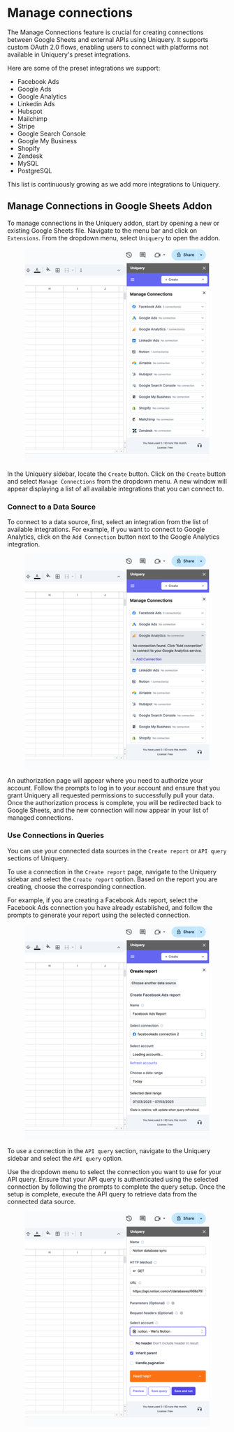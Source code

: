 # Manage connections

The Manage Connections feature is crucial for creating connections between Google Sheets and external APIs using Uniquery. It supports custom OAuth 2.0 flows, enabling users to connect with platforms not available in Uniquery's preset integrations.

Here are some of the preset integrations we support:

* Facebook Ads&#x20;
* Google Ads&#x20;
* Google Analytics&#x20;
* Linkedin Ads&#x20;
* Hubspot&#x20;
* Mailchimp&#x20;
* Stripe&#x20;
* Google Search Console&#x20;
* Google My Business&#x20;
* Shopify&#x20;
* Zendesk&#x20;
* MySQL&#x20;
* PostgreSQL

This list is continuously growing as we add more integrations to Uniquery.

## &#x20;Manage Connections in Google Sheets Addon

To manage connections in the Uniquery addon, start by opening a new or existing Google Sheets file. Navigate to the menu bar and click on `Extensions`. From the dropdown menu, select `Uniquery` to open the addon.&#x20;

<figure><img src="../.gitbook/assets/image (12).png" alt=""><figcaption></figcaption></figure>

In the Uniquery sidebar, locate the `Create` button. Click on the `Create` button and select `Manage Connections` from the dropdown menu. A new window will appear displaying a list of all available integrations that you can connect to.

### Connect to a Data Source

To connect to a data source, first, select an integration from the list of available integrations. For example, if you want to connect to Google Analytics, click on the `Add Connection` button next to the Google Analytics integration.&#x20;

<figure><img src="../.gitbook/assets/image (13).png" alt=""><figcaption></figcaption></figure>

An authorization page will appear where you need to authorize your account. Follow the prompts to log in to your account and ensure that you grant Uniquery all requested permissions to successfully pull your data. Once the authorization process is complete, you will be redirected back to Google Sheets, and the new connection will now appear in your list of managed connections.

### Use Connections in Queries

You can use your connected data sources in the `Create report` or `API query` sections of Uniquery.&#x20;

To use a connection in the `Create report` page, navigate to the Uniquery sidebar and select the `Create report` option. Based on the report you are creating, choose the corresponding connection.&#x20;

For example, if you are creating a Facebook Ads report, select the Facebook Ads connection you have already established, and follow the prompts to generate your report using the selected connection.

<figure><img src="../.gitbook/assets/image (14).png" alt=""><figcaption></figcaption></figure>

To use a connection in the `API query` section, navigate to the Uniquery sidebar and select the `API query` option.&#x20;

Use the dropdown menu to select the connection you want to use for your API query. Ensure that your API query is authenticated using the selected connection by following the prompts to complete the query setup. Once the setup is complete, execute the API query to retrieve data from the connected data source.

<figure><img src="../.gitbook/assets/image (15).png" alt=""><figcaption></figcaption></figure>

